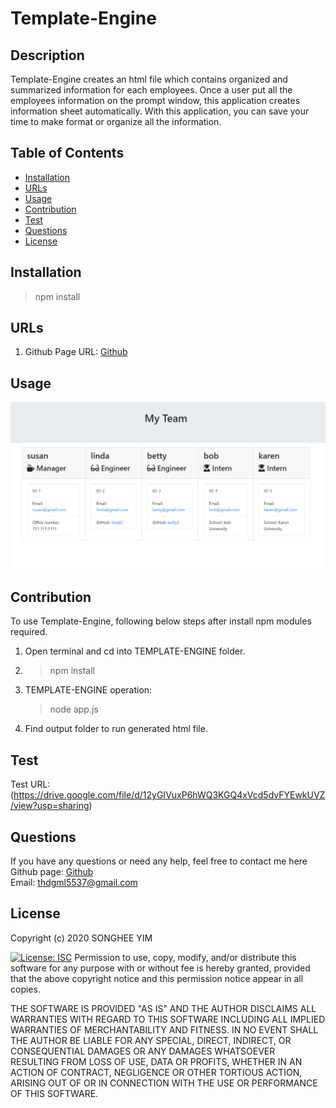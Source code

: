 # Template-Engine

## Description
Template-Engine creates an html file which contains organized and summarized information for each employees. Once a user put all the employees information on the prompt window, this application creates information sheet automatically. With this application, you can save your time to make format or organize all the information. 


## Table of Contents
* [Installation](#installation)
* [URLs](#URLs)
* [Usage](#usage)
* [Contribution](#contribution)
* [Test](#test)
* [Questions](#questions)
* [License](#license)

## Installation
>npm install


## URLs
1. Github Page URL: 
[Github](https://github.com/Songhee95/Template-Engine)


## Usage
![GitHub Logo](./images/readme.PNG)


## Contribution
To use Template-Engine, following below steps after install npm modules required.

1. Open terminal and cd into TEMPLATE-ENGINE folder.
2. >npm install 
3. TEMPLATE-ENGINE operation: 
    >node app.js
4. Find output folder to run generated html file. 

## Test
Test URL: (https://drive.google.com/file/d/12yGIVuxP6hWQ3KGQ4xVcd5dvFYEwkUVZ/view?usp=sharing)


## Questions
If you have any questions or need any help, feel free to contact me here <br>
Github page: [Github](https://github.com/songhee95/) <br>
Email: thdgml5537@gmail.com


## License
Copyright (c) 2020 SONGHEE YIM


[![License: ISC](https://img.shields.io/badge/License-ISC-blue.svg)](https://opensource.org/licenses/ISC)
Permission to use, copy, modify, and/or distribute this software for any
purpose with or without fee is hereby granted, provided that the above
copyright notice and this permission notice appear in all copies.

THE SOFTWARE IS PROVIDED "AS IS" AND THE AUTHOR DISCLAIMS ALL WARRANTIES
WITH REGARD TO THIS SOFTWARE INCLUDING ALL IMPLIED WARRANTIES OF
MERCHANTABILITY AND FITNESS. IN NO EVENT SHALL THE AUTHOR BE LIABLE FOR
ANY SPECIAL, DIRECT, INDIRECT, OR CONSEQUENTIAL DAMAGES OR ANY DAMAGES
WHATSOEVER RESULTING FROM LOSS OF USE, DATA OR PROFITS, WHETHER IN AN
ACTION OF CONTRACT, NEGLIGENCE OR OTHER TORTIOUS ACTION, ARISING OUT OF
OR IN CONNECTION WITH THE USE OR PERFORMANCE OF THIS SOFTWARE.
